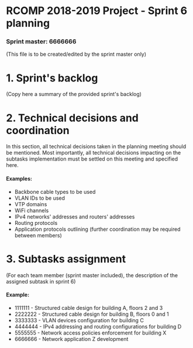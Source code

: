 RCOMP 2018-2019 Project - Sprint 6 planning
===========================================
### Sprint master: 6666666 ###
(This file is to be created/edited by the sprint master only)
# 1. Sprint's backlog #
(Copy here a summary of the provided sprint's backlog)
# 2. Technical decisions and coordination #
In this section, all technical decisions taken in the planning meeting should be mentioned. 		Most importantly, all technical decisions impacting on the subtasks implementation must be settled on this 		meeting and specified here.

#### Examples: ####
  * Backbone cable types to be used
  * VLAN IDs to be used
  * VTP domains
  * WiFi channels
  * IPv4 networks' addresses and routers' addresses
  * Routing protocols
  * Application protocols outlining (further coordination may be required between members)
# 3. Subtasks assignment #
(For each team member (sprint master included), the description of the assigned subtask in sprint 6)

#### Example: ####
  * 1111111 - Structured cable design for building A, floors 2 and 3
  * 2222222 - Structured cable design for building B, floors 0 and 1
  * 3333333 - VLAN devices configuration for building C
  * 4444444 - IPv4 addressing and routing configurations for building D
  * 5555555 - Network access policies enforcement for building X
  * 6666666 - Network application Z development
